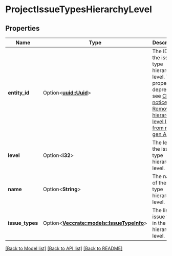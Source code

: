 # ProjectIssueTypesHierarchyLevel

## Properties

Name | Type | Description | Notes
------------ | ------------- | ------------- | -------------
**entity_id** | Option<[**uuid::Uuid**](uuid::Uuid.md)> | The ID of the issue type hierarchy level. This property is deprecated, see [Change notice: Removing hierarchy level IDs from next-gen APIs](https://developer.atlassian.com/cloud/jira/platform/change-notice-removing-hierarchy-level-ids-from-next-gen-apis/). | [optional][readonly]
**level** | Option<**i32**> | The level of the issue type hierarchy level. | [optional][readonly]
**name** | Option<**String**> | The name of the issue type hierarchy level. | [optional][readonly]
**issue_types** | Option<[**Vec<crate::models::IssueTypeInfo>**](IssueTypeInfo.md)> | The list of issue types in the hierarchy level. | [optional][readonly]

[[Back to Model list]](../README.md#documentation-for-models) [[Back to API list]](../README.md#documentation-for-api-endpoints) [[Back to README]](../README.md)


